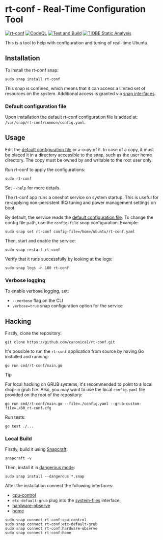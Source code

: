 # rt-conf - Real-Time Configuration Tool

[![rt-conf](https://snapcraft.io/rt-conf/badge.svg)](https://snapcraft.io/rt-conf)
[![CodeQL](https://github.com/canonical/rt-conf/actions/workflows/github-code-scanning/codeql/badge.svg)](https://github.com/canonical/rt-conf/actions/workflows/github-code-scanning/codeql)
[![Test and Build](https://github.com/canonical/rt-conf/actions/workflows/test.yaml/badge.svg)](https://github.com/canonical/rt-conf/actions/workflows/test.yaml)
[![TIOBE Static Analysis](https://github.com/canonical/rt-conf/actions/workflows/tiobe-tics.yaml/badge.svg)](https://github.com/canonical/rt-conf/actions/workflows/tiobe-tics.yaml)

This is a tool to help with configuration and tuning of real-time Ubuntu.

## Installation

To install the rt-conf snap:

```shell
sudo snap install rt-conf
```

This snap is confined, which means that it can access a limited set of resources on the system.
Additional access is granted via [snap interfaces](https://snapcraft.io/docs/interfaces).


### Default configuration file

Upon installation the default rt-conf configuration file is added at: `/var/snap/rt-conf/common/config.yaml`.

## Usage

Edit the [default configuration file](#default-configuration-file) or a copy of it.
In case of a copy, it must be placed it in a directory accessible to the snap, such as the user home directory.
The copy must be owned by and writable to the root user only.

Run rt-conf to apply the configurations:

```shell
sudo rt-conf
```

Set `--help` for more details.

The rt-conf app runs a oneshot service on system startup.
This is useful for re-applying non-persistent IRQ tuning and power management settings on boot.

By default, the service reads the [default configuration file](#default-configuration-file).
To change the config file path, use the `config-file` snap configuration. Example:

```shell
sudo snap set rt-conf config-file=/home/ubuntu/rt-conf.yaml
```

Then, start and enable the service:

```shell
sudo snap restart rt-conf
```

Verify that it runs successfully by looking at the logs:

```shell
sudo snap logs -n 100 rt-conf
```

### Verbose logging

To enable verbose logging, set:

- `--verbose` flag on the CLI
- `verbose=true` snap configuration option for the service

## Hacking

Firstly, clone the repository:

```shell
git clone https://github.com/canonical/rt-conf.git
```

It's possible to run the `rt-conf` application from source by having Go installed and running:

```shell
go run cmd/rt-conf/main.go
```

> [!TIP]
> For local hacking on GRUB systems, it's recommended to point to a local drop-in grub file.
> Also, you may want to use the local `config.yaml` file provided on the root of the repository:
>
> ```shell
> go run cmd/rt-conf/main.go --file=./config.yaml --grub-custom-file=./60_rt-conf.cfg
> ```

Run tests:

```shell
go test ./...
```

### Local Build

Firstly, build it using [Snapcraft](https://snapcraft.io/snapcraft):

```shell
snapcraft -v
```

Then, install it in [dangerous mode](https://snapcraft.io/docs/install-modes#heading--dangerous):

```shell
sudo snap install --dangerous *.snap
```

After the installation connect the following interfaces:

- [cpu-control](https://snapcraft.io/docs/cpu-control-interface)
- `etc-default-grub` plug into the [system-files](https://snapcraft.io/docs/system-files-interface) interface;
- [hardware-observe](https://snapcraft.io/docs/hardware-observe-interface)
- [home](https://snapcraft.io/docs/home-interface)

```shell
sudo snap connect rt-conf:cpu-control
sudo snap connect rt-conf:etc-default-grub
sudo snap connect rt-conf:hardware-observe
sudo snap connect rt-conf:home
```
